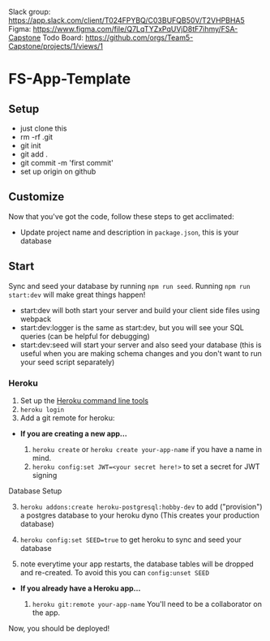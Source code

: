 Slack group: https://app.slack.com/client/T024FPYBQ/C03BUFQB50V/T2VHPBHA5
Figma: https://www.figma.com/file/Q7LqTYZxPqUVjD8tF7ihmy/FSA-Capstone
Todo Board: https://github.com/orgs/Team5-Capstone/projects/1/views/1


# FS-App-Template

## Setup

- just clone this
- rm -rf .git
- git init
- git add .
- git commit -m 'first commit'
- set up origin on github


## Customize

Now that you've got the code, follow these steps to get acclimated:

* Update project name and description in `package.json`, this is your database


## Start

Sync and seed your database by running `npm run seed`. Running `npm run start:dev` will make great things happen!

- start:dev will both start your server and build your client side files using webpack
- start:dev:logger is the same as start:dev, but you will see your SQL queries (can be helpful for debugging)
- start:dev:seed will start your server and also seed your database (this is useful when you are making schema changes and you don't want to run your seed script separately)


### Heroku

1.  Set up the [Heroku command line tools][heroku-cli]
2.  `heroku login`
3.  Add a git remote for heroku:

[heroku-cli]: https://devcenter.heroku.com/articles/heroku-cli

* **If you are creating a new app...**

  1.  `heroku create` or `heroku create your-app-name` if you have a
      name in mind.
  2.  `heroku config:set JWT=<your secret here!>` to set a secret for JWT signing

Database Setup

  3.  `heroku addons:create heroku-postgresql:hobby-dev` to add
      ("provision") a postgres database to your heroku dyno (This creates your production database)

  4.  `heroku config:set SEED=true` to get heroku to sync and seed your database

  5.   note everytime your app restarts, the database tables will be dropped and re-created. To avoid this you can `config:unset SEED`


* **If you already have a Heroku app...**

  1.  `heroku git:remote your-app-name` You'll need to be a
      collaborator on the app.


Now, you should be deployed!
